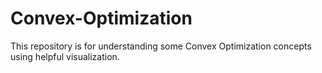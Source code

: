 # Convex-Optimization
This repository is for understanding some Convex Optimization concepts using helpful visualization.
